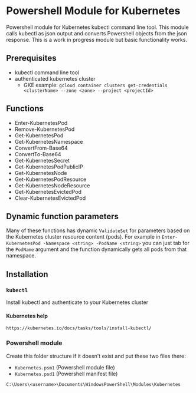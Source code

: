 # Powershell Module for Kubernetes

Powershell module for Kubernetes kubectl command line tool. This module calls kubectl as json output and converts Powershell objects from the json response. This is a work in progress module but basic functionality works.

## Prerequisites

- kubectl command line tool
- authenticated kubernetes cluster
  - GKE example: `gcloud container clusters get-credentials <clusterName> --zone <zone> --project <projectId>`

## Functions

- Enter-KubernetesPod
- Remove-KubernetesPod
- Get-KubernetesPod
- Get-KubernetesNamespace
- ConvertFrom-Base64
- ConvertTo-Base64
- Get-KubernetesSecret
- Get-KubernetesPodPublicIP
- Get-KubernetesNode
- Get-KubernetesPodResource
- Get-KubernetesNodeResource
- Get-KubernetesEvictedPod
- Clear-KubernetesEvictedPod

## Dynamic function parameters

Many of these functions has dynamic `ValidateSet` for parameters based on the Kubernetes cluster resource content (pods). For example in `Enter-KubernetesPod -Namespace <string> -PodName <string>` you can just tab for the `PodName` argument and the function dynamically gets all pods from that namespace.

## Installation

### `kubectl`

Install kubectl and authenticate to your Kubernetes cluster

#### Kubernetes help

`https://kubernetes.io/docs/tasks/tools/install-kubectl/`

### Powershell module

Create this folder structure if it doesn't exist and put these two files there:

- `Kubernetes.psm1` (Powershell module file)
- `Kubernetes.psd1` (Powershell manifest file)

`C:\Users\<username>\Documents\WindowsPowerShell\Modules\Kubernetes`
